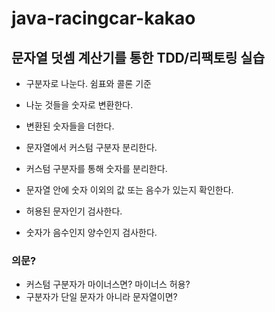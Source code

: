 # java-racingcar-kakao


## 문자열 덧셈 계산기를 통한 TDD/리팩토링 실습

- 구분자로 나눈다. 쉼표와 콜론 기준
- 나눈 것들을 숫자로 변환한다.
- 변환된 숫자들을 더한다.

- 문자열에서 커스텀 구분자 분리한다.
- 커스텀 구분자를 통해 숫자를 분리한다.

- 문자열 안에 숫자 이외의 값 또는 음수가 있는지 확인한다.
- 허용된 문자인기 검사한다.
- 숫자가 음수인지 양수인지 검사한다.

### 의문?

- 커스텀 구분자가 마이너스면? 마이너스 허용?
- 구분자가 단일 문자가 아니라 문자열이면?
